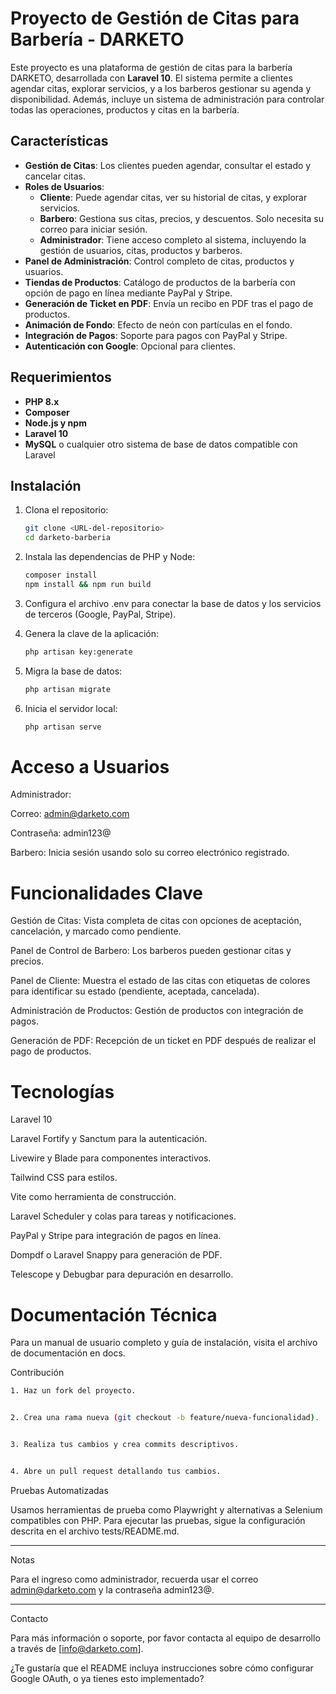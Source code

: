 

# Proyecto de Gestión de Citas para Barbería - DARKETO

Este proyecto es una plataforma de gestión de citas para la barbería DARKETO, desarrollada con **Laravel 10**. El sistema permite a clientes agendar citas, explorar servicios, y a los barberos gestionar su agenda y disponibilidad. Además, incluye un sistema de administración para controlar todas las operaciones, productos y citas en la barbería.

## Características

- **Gestión de Citas**: Los clientes pueden agendar, consultar el estado y cancelar citas.
- **Roles de Usuarios**:
  - **Cliente**: Puede agendar citas, ver su historial de citas, y explorar servicios.
  - **Barbero**: Gestiona sus citas, precios, y descuentos. Solo necesita su correo para iniciar sesión.
  - **Administrador**: Tiene acceso completo al sistema, incluyendo la gestión de usuarios, citas, productos y barberos.
- **Panel de Administración**: Control completo de citas, productos y usuarios.
- **Tiendas de Productos**: Catálogo de productos de la barbería con opción de pago en línea mediante PayPal y Stripe.
- **Generación de Ticket en PDF**: Envía un recibo en PDF tras el pago de productos.
- **Animación de Fondo**: Efecto de neón con partículas en el fondo.
- **Integración de Pagos**: Soporte para pagos con PayPal y Stripe.
- **Autenticación con Google**: Opcional para clientes.
  
## Requerimientos

- **PHP 8.x**
- **Composer**
- **Node.js y npm**
- **Laravel 10**
- **MySQL** o cualquier otro sistema de base de datos compatible con Laravel

## Instalación

1. Clona el repositorio:

   ```bash
   git clone <URL-del-repositorio>
   cd darketo-barberia
   ```
2. Instala las dependencias de PHP y Node:
   ```bash
   composer install
   npm install && npm run build
   ```

3. Configura el archivo .env para conectar la base de datos y los servicios de terceros (Google, PayPal, Stripe).


4. Genera la clave de la aplicación:
   ```bash
   php artisan key:generate
   ```

5. Migra la base de datos:
   ```bash
   php artisan migrate
   ```

6. Inicia el servidor local:
   ```bash
   php artisan serve
   ```

# Acceso a Usuarios

Administrador:

Correo: admin@darketo.com

Contraseña: admin123@


Barbero: Inicia sesión usando solo su correo electrónico registrado.


# Funcionalidades Clave
 
Gestión de Citas: Vista completa de citas con opciones de aceptación, cancelación, y marcado como pendiente.

Panel de Control de Barbero: Los barberos pueden gestionar citas y precios.

Panel de Cliente: Muestra el estado de las citas con etiquetas de colores para identificar su estado (pendiente, aceptada, cancelada).

Administración de Productos: Gestión de productos con integración de pagos.

Generación de PDF: Recepción de un ticket en PDF después de realizar el pago de productos.


# Tecnologías

Laravel 10

Laravel Fortify y Sanctum para la autenticación.

Livewire y Blade para componentes interactivos.

Tailwind CSS para estilos.

Vite como herramienta de construcción.

Laravel Scheduler y colas para tareas y notificaciones.

PayPal y Stripe para integración de pagos en línea.

Dompdf o Laravel Snappy para generación de PDF.

Telescope y Debugbar para depuración en desarrollo.


# Documentación Técnica

Para un manual de usuario completo y guía de instalación, visita el archivo de documentación en docs.


Contribución
```bash
1. Haz un fork del proyecto.


2. Crea una rama nueva (git checkout -b feature/nueva-funcionalidad).


3. Realiza tus cambios y crea commits descriptivos.


4. Abre un pull request detallando tus cambios.
```


Pruebas Automatizadas

Usamos herramientas de prueba como Playwright y alternativas a Selenium compatibles con PHP. Para ejecutar las pruebas, sigue la configuración descrita en el archivo tests/README.md.


---

Notas

Para el ingreso como administrador, recuerda usar el correo admin@darketo.com y la contraseña admin123@.


---

Contacto

Para más información o soporte, por favor contacta al equipo de desarrollo a través de [info@darketo.com].

¿Te gustaría que el README incluya instrucciones sobre cómo configurar Google OAuth, o ya tienes esto implementado?

